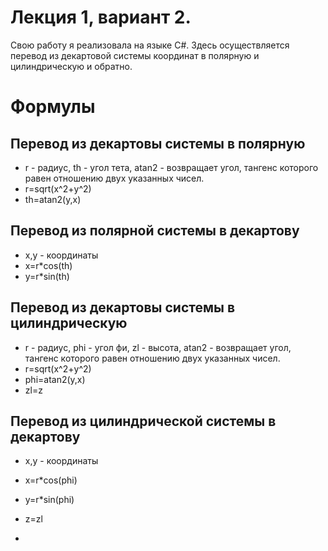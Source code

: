 # Лекция 1, вариант 2.
Свою работу я реализовала на языке С#. Здесь осуществляется перевод из декартовой системы координат в полярную и цилиндрическую и обратно.
# Формулы
## Перевод из декартовы системы в полярную
* r - радиус, th - угол тета, atan2 - возвращает угол, тангенс которого равен отношению двух указанных чисел.
* r=sqrt(x^2+y^2)
* th=atan2(y,x)
## Перевод из полярной системы в декартову
* x,y - координаты
* x=r*cos(th)
* y=r*sin(th)
## Перевод из декартовы системы в цилиндрическую
* r - радиус, phi - угол фи, zl -  высота, atan2 - возвращает угол, тангенс которого равен отношению двух указанных чисел.
* r=sqrt(x^2+y^2)
* phi=atan2(y,x)
* zl=z
## Перевод из цилиндрической системы в декартову
* x,y - координаты
* x=r*cos(phi)
* y=r*sin(phi)
* z=zl

* 
